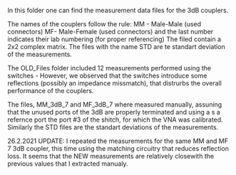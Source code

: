 In this folder one can find the measurement data files for the 3dB couplers. 

The names of the couplers follow the rule:
MM - Male-Male (used connectors)
MF- Male-Female (used connectors)
and the last number indicates their lab numbering (for proper referencing)
The filed contain a 2x2 complex matrix. The files with the name STD are te standart deviation of the measurements.  

The OLD_Files folder included 12 measurements performed using the switches - However, we observed that the switches introduce some reflections (possibly an impedance missmatch), that distrurbs the overall performance of the couplers. 

The files, MM_3dB_7 and MF_3dB_7 where measured manually, assuning that the unused ports of the 3dB are properly terminated and using a s a refernce port the port #3 of the shitch, for which the VNA was calibrated. 
Similarly the STD files are the standart deviations of the measurements. 



26.2.2021 UPDATE: I repeated the measurements for the same MM and MF 7 3dB coupler, this time using the matching circuitry that reduces reflection loss. It seems that the NEW measurements are relatively closewith the previous values that I extracted manualy. 